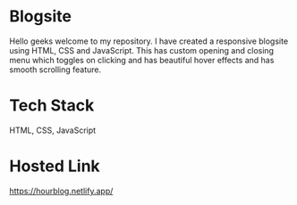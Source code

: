 # Blogsite
Hello geeks welcome to my repository.
I have created a responsive blogsite using HTML, CSS and JavaScript.
This has custom opening and closing menu which toggles on clicking and has beautiful hover effects and has smooth scrolling feature.
# Tech Stack
HTML, CSS, JavaScript
# Hosted Link
https://hourblog.netlify.app/

